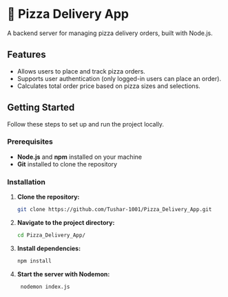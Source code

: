 # 🍕 Pizza Delivery App

A backend server for managing pizza delivery orders, built with Node.js.

## Features

- Allows users to place and track pizza orders.
- Supports user authentication (only logged-in users can place an order).
- Calculates total order price based on pizza sizes and selections.

## Getting Started

Follow these steps to set up and run the project locally.

### Prerequisites

- **Node.js** and **npm** installed on your machine
- **Git** installed to clone the repository

### Installation

1. **Clone the repository:**
   ```bash
   git clone https://github.com/Tushar-1001/Pizza_Delivery_App.git

2. **Navigate to the project directory:**
    ```bash
    cd Pizza_Delivery_App/

3. **Install dependencies:**
   ```bash
   npm install

4. **Start the server with Nodemon:**   
   ```bash
    nodemon index.js




